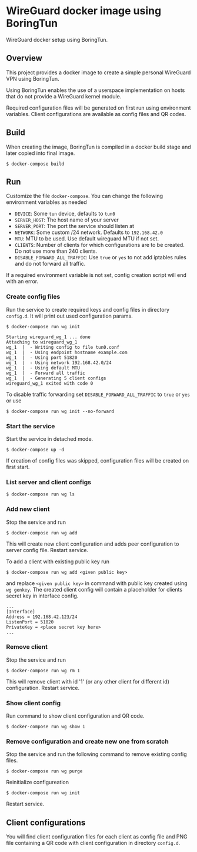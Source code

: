 # WireGuard docker image using BoringTun

WireGuard docker setup using BoringTun.

## Overview

This project provides a docker image to create a simple personal WireGuard VPN using BoringTun.

Using BoringTun enables the use of a userspace implementation on hosts that do not provide a WireGuard kernel module.

Required configuration files will be generated on first run using environment variables. Client configurations are
available as config files and QR codes.

## Build

When creating the image, BoringTun is compiled in a docker build stage and later copied into final image.

```
$ docker-compose build
```

## Run

Customize the file `docker-compose`. You can change the following environment variables as needed

* `DEVICE`: Some `tun` device, defaults to `tun0`
* `SERVER_HOST`: The host name of your server
* `SERVER_PORT`: The port the service should listen at
* `NETWORK`: Some custom /24 network. Defaults to `192.168.42.0`
* `MTU`: MTU to be used. Use default wireguard MTU if not set.
* `CLIENTS`: Number of clients for which configurations are to be created. Do not use more than 240 clients.
* `DISABLE_FORWARD_ALL_TRAFFIC`: Use `true` or `yes` to not add iptables rules and do not forward all traffic.

If a required environment variable is not set, config creation script will end with an error.

### Create config files

Run the service to create required keys and config files in directory `config.d`. It will print out used configuration params.

```
$ docker-compose run wg init

Starting wireguard_wg_1 ... done
Attaching to wireguard_wg_1
wg_1  |  - Writing config to file tun0.conf
wg_1  |  - Using endpoint hostname example.com
wg_1  |  - Using port 51820
wg_1  |  - Using network 192.168.42.0/24
wg_1  |  - Using default MTU
wg_1  |  - Forward all traffic
wg_1  |  - Generating 5 client configs
wireguard_wg_1 exited with code 0
```

To disable traffic forwarding set `DISABLE_FORWARD_ALL_TRAFFIC` to `true` or `yes` or use

```
$ docker-compose run wg init --no-forward
```

### Start the service

Start the service in detached mode.

```
$ docker-compose up -d
```
If creation of config files was skipped, configuration files will be created on first start.

### List server and client configs

```
$ docker-compose run wg ls
```

### Add new client

Stop the service and run

```
$ docker-compose run wg add
```

This will create new client configuration and adds peer configuration to server config file. Restart service.

To add a client with existing public key run

```
$ docker-compose run wg add <given public key>
```

and replace `<given public key>` in command with public key created using `wg genkey`.
The created client config will contain a placeholder for clients secret key in interface config.

```
...
[Interface]
Address = 192.168.42.123/24
ListenPort = 51820
PrivateKey = <place secret key here>
...
```

### Remove client

Stop the service and run

```
$ docker-compose run wg rm 1
```

This will remove client with id '1' (or any other client for different id) configuration. Restart service.

### Show client config

Run command to show client configuration and QR code.

```
$ docker-compose run wg show 1
```

### Remove configuration and create new one from scratch

Stop the service and run the following command to remove existing config files.

```
$ docker-compose run wg purge
```
Reinitialize configureation

```
$ docker-compose run wg init
```

Restart service.

## Client configurations

You will find client configuration files for each client as config file and PNG file containing a QR code with
client configuration in directory `config.d`.